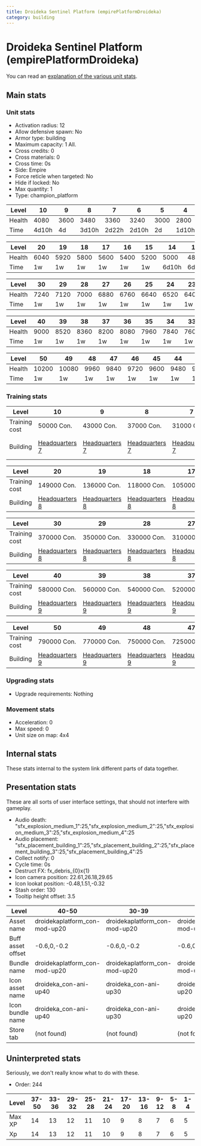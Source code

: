```yaml
---
title: Droideka Sentinel Platform (empirePlatformDroideka)
category: building
---
```


# Droideka Sentinel Platform (empirePlatformDroideka)

You can read an [explanation  of the various unit stats](unitexplained.md).

## Main stats

### Unit stats

  * Activation radius: 12
  * Allow defensive spawn: No
  * Armor type: building
  * Maximum capacity: 1  All.
  * Cross credits: 0
  * Cross materials: 0
  * Cross time: 0s
  * Side: Empire
  * Force reticle when targeted: No
  * Hide if locked: No
  * Max quantity: 1
  * Type: champion_platform

|Level |10   |9   |8    |7    |6    |5   |4    |3   |2   |1   |
|------|-----|----|-----|-----|-----|----|-----|----|----|----|
|Health|4080 |3600|3480 |3360 |3240 |3000|2800 |2600|2400|2000|
|Time  |4d10h|4d  |3d10h|2d22h|2d10h|2d  |1d10h|22h |10h |0s  |


|Level |20  |19  |18  |17  |16  |15  |14   |13  |12   |11   |
|------|----|----|----|----|----|----|-----|----|-----|-----|
|Health|6040|5920|5800|5600|5400|5200|5000 |4800|4560 |4320 |
|Time  |1w  |1w  |1w  |1w  |1w  |1w  |6d10h|6d  |5d10h|4d22h|


|Level |30  |29  |28  |27  |26  |25  |24  |23  |22  |21  |
|------|----|----|----|----|----|----|----|----|----|----|
|Health|7240|7120|7000|6880|6760|6640|6520|6400|6280|6160|
|Time  |1w  |1w  |1w  |1w  |1w  |1w  |1w  |1w  |1w  |1w  |


|Level |40  |39  |38  |37  |36  |35  |34  |33  |32  |31  |
|------|----|----|----|----|----|----|----|----|----|----|
|Health|9000|8520|8360|8200|8080|7960|7840|7600|7480|7360|
|Time  |1w  |1w  |1w  |1w  |1w  |1w  |1w  |1w  |1w  |1w  |


|Level |50   |49   |48  |47  |46  |45  |44  |43  |42  |41  |
|------|-----|-----|----|----|----|----|----|----|----|----|
|Health|10200|10080|9960|9840|9720|9600|9480|9360|9240|9120|
|Time  |1w   |1w   |1w  |1w  |1w  |1w  |1w  |1w  |1w  |1w  |


### Training stats

|Level        |10                             |9                              |8                              |7                              |6                              |5                              |4                              |3                              |2                              |1                                                     |
|-------------|-------------------------------|-------------------------------|-------------------------------|-------------------------------|-------------------------------|-------------------------------|-------------------------------|-------------------------------|-------------------------------|------------------------------------------------------|
|Training cost|50000 Con.                     |43000 Con.                     |37000 Con.                     |31000 Con.                     |28000 Con.                     |25000 Con.                     |22000 Con.                     |19000 Con.                     |16000 Con.                     |12000 Con.                                            |
|Building     |[Headquarters 7](empireHQ.html)|[Headquarters 7](empireHQ.html)|[Headquarters 7](empireHQ.html)|[Headquarters 7](empireHQ.html)|[Headquarters 7](empireHQ.html)|[Headquarters 6](empireHQ.html)|[Headquarters 6](empireHQ.html)|[Headquarters 6](empireHQ.html)|[Headquarters 6](empireHQ.html)|[Contraband Safehouse 1](empireContrabandStorage.html)|


|Level        |20                             |19                             |18                             |17                             |16                             |15                             |14                             |13                             |12                             |11                             |
|-------------|-------------------------------|-------------------------------|-------------------------------|-------------------------------|-------------------------------|-------------------------------|-------------------------------|-------------------------------|-------------------------------|-------------------------------|
|Training cost|149000 Con.                    |136000 Con.                    |118000 Con.                    |105000 Con.                    |92000 Con.                     |81000 Con.                     |74000 Con.                     |68000 Con.                     |62000 Con.                     |56000 Con.                     |
|Building     |[Headquarters 8](empireHQ.html)|[Headquarters 8](empireHQ.html)|[Headquarters 8](empireHQ.html)|[Headquarters 8](empireHQ.html)|[Headquarters 8](empireHQ.html)|[Headquarters 8](empireHQ.html)|[Headquarters 8](empireHQ.html)|[Headquarters 8](empireHQ.html)|[Headquarters 8](empireHQ.html)|[Headquarters 8](empireHQ.html)|


|Level        |30                             |29                             |28                             |27                             |26                             |25                             |24                             |23                             |22                             |21                             |
|-------------|-------------------------------|-------------------------------|-------------------------------|-------------------------------|-------------------------------|-------------------------------|-------------------------------|-------------------------------|-------------------------------|-------------------------------|
|Training cost|370000 Con.                    |350000 Con.                    |330000 Con.                    |310000 Con.                    |275000 Con.                    |252000 Con.                    |229000 Con.                    |205000 Con.                    |186000 Con.                    |167000 Con.                    |
|Building     |[Headquarters 8](empireHQ.html)|[Headquarters 8](empireHQ.html)|[Headquarters 8](empireHQ.html)|[Headquarters 8](empireHQ.html)|[Headquarters 8](empireHQ.html)|[Headquarters 8](empireHQ.html)|[Headquarters 8](empireHQ.html)|[Headquarters 8](empireHQ.html)|[Headquarters 8](empireHQ.html)|[Headquarters 8](empireHQ.html)|


|Level        |40                             |39                             |38                             |37                             |36                             |35                             |34                             |33                             |32                             |31                             |
|-------------|-------------------------------|-------------------------------|-------------------------------|-------------------------------|-------------------------------|-------------------------------|-------------------------------|-------------------------------|-------------------------------|-------------------------------|
|Training cost|580000 Con.                    |560000 Con.                    |540000 Con.                    |520000 Con.                    |500000 Con.                    |475000 Con.                    |455000 Con.                    |435000 Con.                    |415000 Con.                    |395000 Con.                    |
|Building     |[Headquarters 9](empireHQ.html)|[Headquarters 9](empireHQ.html)|[Headquarters 9](empireHQ.html)|[Headquarters 9](empireHQ.html)|[Headquarters 9](empireHQ.html)|[Headquarters 9](empireHQ.html)|[Headquarters 9](empireHQ.html)|[Headquarters 9](empireHQ.html)|[Headquarters 9](empireHQ.html)|[Headquarters 9](empireHQ.html)|


|Level        |50                             |49                             |48                             |47                             |46                             |45                             |44                             |43                             |42                             |41                             |
|-------------|-------------------------------|-------------------------------|-------------------------------|-------------------------------|-------------------------------|-------------------------------|-------------------------------|-------------------------------|-------------------------------|-------------------------------|
|Training cost|790000 Con.                    |770000 Con.                    |750000 Con.                    |725000 Con.                    |705000 Con.                    |685000 Con.                    |665000 Con.                    |645000 Con.                    |625000 Con.                    |600000 Con.                    |
|Building     |[Headquarters 9](empireHQ.html)|[Headquarters 9](empireHQ.html)|[Headquarters 9](empireHQ.html)|[Headquarters 9](empireHQ.html)|[Headquarters 9](empireHQ.html)|[Headquarters 9](empireHQ.html)|[Headquarters 9](empireHQ.html)|[Headquarters 9](empireHQ.html)|[Headquarters 9](empireHQ.html)|[Headquarters 9](empireHQ.html)|


### Upgrading stats

  * Upgrade requirements: Nothing

### Movement stats

  * Acceleration: 0
  * Max speed: 0
  * Unit size on map: 4x4

## Internal stats

These stats internal to the system link different parts of data together.


## Presentation stats

These are all sorts of user interface settings, that should not interfere with gameplay.

  * Audio death: "sfx_explosion_medium_1":25,"sfx_explosion_medium_2":25,"sfx_explosion_medium_3":25,"sfx_explosion_medium_4":25
  * Audio placement: "sfx_placement_building_1":25,"sfx_placement_building_2":25,"sfx_placement_building_3":25,"sfx_placement_building_4":25
  * Collect notify: 0
  * Cycle time: 0s
  * Destruct FX: fx_debris_{0}x{1}
  * Icon camera position: 22.61,26.18,29.65
  * Icon lookat position: -0.48,1.51,-0.32
  * Stash order: 130
  * Tooltip height offset: 3.5

|Level            |40-50                        |30-39                        |20-29                        |10-19                        |2-9                         |1                           |
|-----------------|-----------------------------|-----------------------------|-----------------------------|-----------------------------|----------------------------|----------------------------|
|Asset name       |droidekaplatform_con-mod-up20|droidekaplatform_con-mod-up20|droidekaplatform_con-mod-up20|droidekaplatform_con-mod-up10|droidekaplatform_con-mod-up1|droidekaplatform_con-mod-up1|
|Buff asset offset|-0.6,0,-0.2                  |-0.6,0,-0.2                  |-0.6,0,-0.2                  |-0.6,0,-0.2                  |-0.5, 0.0, -0.2             |-0.5, 0.0, -0.2             |
|Bundle name      |droidekaplatform_con-mod-up20|droidekaplatform_con-mod-up20|droidekaplatform_con-mod-up20|droidekaplatform_con-mod-up10|droidekaplatform_con-mod-up1|droidekaplatform_con-mod-up1|
|Icon asset name  |droideka_con-ani-up40        |droideka_con-ani-up30        |droideka_con-ani-up20        |droideka_con-ani-up10        |droideka_con-ani-up1        |droideka_con-ani-up1        |
|Icon bundle name |droideka_con-ani-up40        |droideka_con-ani-up30        |droideka_con-ani-up20        |droideka_con-ani-up10        |droideka_con-ani-up1        |droideka_con-ani-up1        |
|Store tab        |(not found)                  |(not found)                  |(not found)                  |(not found)                  |(not found)                 |defenses                    |


## Uninterpreted stats

Seriously, we don't really know what to do with these.

  * Order: 244

|Level |37-50|33-36|29-32|25-28|21-24|17-20|13-16|9-12|5-8|1-4|
|------|-----|-----|-----|-----|-----|-----|-----|----|---|---|
|Max XP|14   |13   |12   |11   |10   |9    |8    |7   |6  |5  |
|Xp    |14   |13   |12   |11   |10   |9    |8    |7   |6  |5  |


